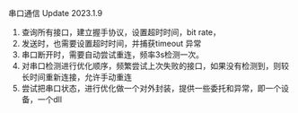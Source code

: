 串口通信   Update 2023.1.9

1. 查询所有接口，建立握手协议，设置超时时间，bit rate，
2. 发送时，也需要设置超时时间，并捕获timeout 异常
3. 串口断开时，需要自动尝试重连，频率3s检测一次。
4. 对串口检测进行优化顺序，频繁尝试上次失败的接口，如果没有检测到，则较长时间重新连接，允许手动重连
5. 尝试把串口状态，进行优化做一个对外封装，提供一些委托和异常，即一个设备，一个dll